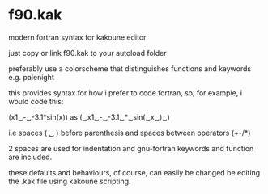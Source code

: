 # f90.kak
modern fortran syntax for kakoune editor

just copy or link f90.kak to your autoload folder

preferably use a colorscheme that distinguishes functions and keywords e.g. palenight

this provides syntax for how i prefer to code fortran, so, for example, i would code this:

(x1␣-␣-3.1\*sin(x)) as (␣x1␣-␣-3.1␣\*␣sin(␣x␣)␣)

i.e spaces ( ␣ ) before parenthesis and spaces between operators (+-/*)

2 spaces are used for indentation and gnu-fortran keywords and function are included.

these defaults and behaviours, of course, can easily be changed be editing the .kak file
using kakoune scripting.


